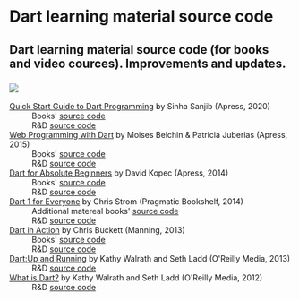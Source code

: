 # Dart learning material source code
## Dart learning material source code (for books and video cources). Improvements and updates.

### [![](https://placehold.it/350x90/009955/fff?text=Books)](https://github.com/rustkas/dart_learning_materials_source_code)
<dl>
  <dt><a href="https://www.apress.com/gp/book/9781484255612">Quick Start Guide to Dart Programming</a> by Sinha Sanjib (Apress, 2020)</dt>
    <dd>Books' <a href="https://github.com/sanjibsinha/learn-dart-a-hard-way">source code</a></dd> 
    <dd>R&amp;D <a href="https://github.com/rustkas/learn-dart-a-hard-way">source code</a></dd>  
  
  <dt><a href="https://www.apress.com/gp/book/9781484205570">Web Programming with Dart</a> by Moises Belchin & Patricia Juberias (Apress, 2015)</dt>
    <dd>Books' <a href="https://github.com/Apress/web-programming-w-dart">source code</a></dd> 
    <dd>R&amp;D <a href="https://github.com/rustkas/web-programming-w-dart">source code</a></dd>  
  
  <dt><a href="https://www.apress.com/gp/book/9781430264811">Dart for Absolute Beginners</a> by David Kopec (Apress, 2014)</dt>
    <dd>Books' <a href="https://github.com/apress/dart-for-absolute-begs">source code</a></dd> 
    <dd>R&amp;D <a href="https://github.com/rustkas/dart-for-absolute-begs">source code</a></dd>  
  
  <dt><a href="https://www.apress.com/gp/book/9781430264811">Dart 1 for Everyone</a> by Chris Strom (Pragmatic Bookshelf, 2014)</dt>
    <dd>Additional matereal books' <a href="https://github.com/eee-c/dart-comics">source code</a></dd> 
    <dd>R&amp;D <a href="https://github.com/rustkas/dart-1-for-everyone">source code</a></dd>  
  
  <dt><a href="https://www.manning.com/books/dart-in-action">Dart in Action</a> by Chris Buckett (Manning, 2013)</dt>
    <dd>Books' <a href="https://www.manning.com/downloads/555">source code</a></dd> 
    <dd>R&amp;D <a href="https://github.com/rustkas/dart_in_action_my_R-D">source code</a></dd>  
  
  <dt><a href="https://www.oreilly.com/library/view/dart-up-and/9781449330880">Dart:Up and Running</a> by Kathy Walrath and Seth Ladd (O'Reilly Media, 2013)</dt>
    <dd>R&amp;D <a href="https://github.com/rustkas/Dart-Up-and-Running-R-D">source code</a></dd>  
  
  <dt><a href="https://www.manning.com/books/dart-in-action">What is Dart?</a> by Kathy Walrath and Seth Ladd (O'Reilly Media, 2012)</dt>
    <dd>R&amp;D <a href="https://github.com/rustkas/What-is-Dart">source code</a></dd>  
  
</dl>  
